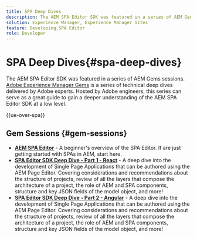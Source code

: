 ```yaml
---
title: SPA Deep Dives
description: The AEM SPA Editor SDK was featured in a series of AEM Gems sessions. Hosted by Adobe engineers, this series can serve as a great guide to gain a deeper understanding of the AEM SPA Editor SDK at a low level, hosted by Adobe engineers.
solution: Experience Manager, Experience Manager Sites
feature: Developing,SPA Editor
role: Developer
---
```

# SPA Deep Dives{#spa-deep-dives}

The AEM SPA Editor SDK was featured in a series of AEM Gems sessions. [Adobe Experience Manager Gems](https://helpx.adobe.com/experience-manager/kt/eseminars/gems/aem-index.html) is a series of technical deep dives delivered by Adobe experts. Hosted by Adobe engineers, this series can serve as a great guide to gain a deeper understanding of the AEM SPA Editor SDK at a low level.

{{ue-over-spa}}

## Gem Sessions {#gem-sessions}

* **[AEM SPA Editor](https://experienceleague.adobe.com/en/docs/events/experience-manager-gems-recordings/gems2018/aem-spa-editor)** - A beginner's overview of the SPA Editor. If are just getting started with SPAs in AEM, start here.
* **[SPA Editor SDK Deep Dive - Part 1 - React](https://experienceleague.adobe.com/en/docs/events/experience-manager-gems-recordings/gems2018/spa-editor-sdk-deep-dive-react)** - A deep dive into the development of Single Page Applications that can be authored using the AEM Page Editor. Covering considerations and recommendations about the structure of projects, review of all the layers that compose the architecture of a project, the role of AEM and SPA components, structure and key JSON fields of the model object, and more!
* **[SPA Editor SDK Deep Dive - Part 2 - Angular](https://experienceleague.adobe.com/en/docs/events/experience-manager-gems-recordings/gems2018/spa-editor-sdk-deep-dive-angular)** - A deep dive into the development of Single Page Applications that can be authored using the AEM Page Editor. Covering considerations and recommendations about the structure of projects, review of all the layers that compose the architecture of a project, the role of AEM and SPA components, structure and key JSON fields of the model object, and more!
